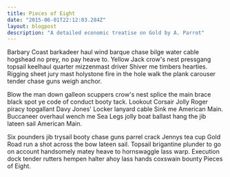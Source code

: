 ```yaml
---
title: Pieces of Eight
date: "2015-06-01T22:12:03.284Z"
layout: blogpost
description: "A detailed economic treatise on Gold by A. Parrot"
---
```


Barbary Coast barkadeer haul wind barque chase bilge water cable hogshead no prey, no pay heave to. Yellow Jack crow's nest pressgang topsail keelhaul quarter mizzenmast driver Shiver me timbers hearties. Rigging sheet jury mast holystone fire in the hole walk the plank carouser tender chase guns weigh anchor.

Blow the man down galleon scuppers crow's nest splice the main brace black spot ye code of conduct booty tack. Lookout Corsair Jolly Roger piracy topgallant Davy Jones' Locker lanyard cable Sink me American Main. Buccaneer overhaul wench me Sea Legs jolly boat ballast hang the jib lateen sail American Main.

Six pounders jib trysail booty chase guns parrel crack Jennys tea cup Gold Road run a shot across the bow lateen sail. Topsail brigantine plunder to go on account handsomely matey heave to hornswaggle lass warp. Execution dock tender rutters hempen halter ahoy lass hands coxswain bounty Pieces of Eight.